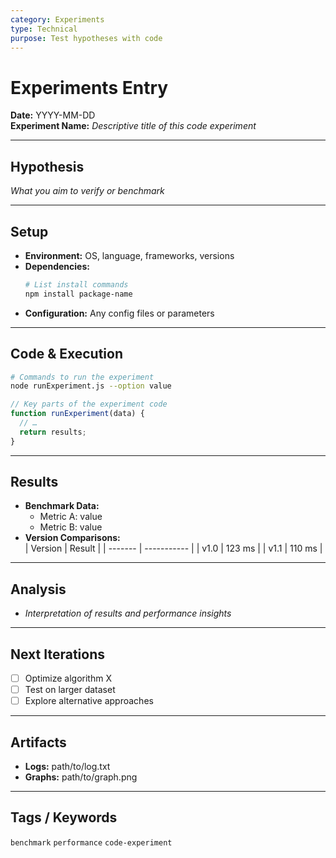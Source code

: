 ```yaml
---
category: Experiments
type: Technical
purpose: Test hypotheses with code
---
```


# Experiments Entry

**Date:** YYYY-MM-DD  
**Experiment Name:** _Descriptive title of this code experiment_

---

## Hypothesis
_What you aim to verify or benchmark_

---

## Setup
- **Environment:** OS, language, frameworks, versions  
- **Dependencies:**  
  ```bash
  # List install commands
  npm install package-name
  ```
- **Configuration:** Any config files or parameters

---

## Code & Execution
```bash
# Commands to run the experiment
node runExperiment.js --option value
```

```js
// Key parts of the experiment code
function runExperiment(data) {
  // …
  return results;
}
```

---

## Results
- **Benchmark Data:**  
  - Metric A: value  
  - Metric B: value  
- **Version Comparisons:**  
  | Version | Result      |
  | ------- | ----------- |
  | v1.0    | 123 ms      |
  | v1.1    | 110 ms      |

---

## Analysis
- _Interpretation of results and performance insights_

---

## Next Iterations
- [ ] Optimize algorithm X  
- [ ] Test on larger dataset  
- [ ] Explore alternative approaches

---

## Artifacts
- **Logs:** path/to/log.txt  
- **Graphs:** path/to/graph.png

---

## Tags / Keywords
`benchmark` `performance` `code-experiment`
